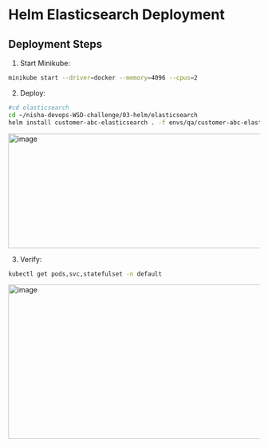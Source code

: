 # Helm Elasticsearch Deployment

## Deployment Steps

1. Start Minikube:
```bash
minikube start --driver=docker --memory=4096 --cpus=2
```

2. Deploy:
```bash
#cd elasticsearch
cd ~/nisha-devops-WSD-challenge/03-helm/elasticsearch
helm install customer-abc-elasticsearch . -f envs/qa/customer-abc-elasticsearch/values.yaml -n default
```
<img width="936" height="230" alt="image" src="https://github.com/user-attachments/assets/52c32fbe-e49f-495b-8b4d-503abb50329f" />



3. Verify:
```bash
kubectl get pods,svc,statefulset -n default
```
<img width="940" height="310" alt="image" src="https://github.com/user-attachments/assets/54851699-2c1e-41cd-99ae-7a2ef6ae3602" />
